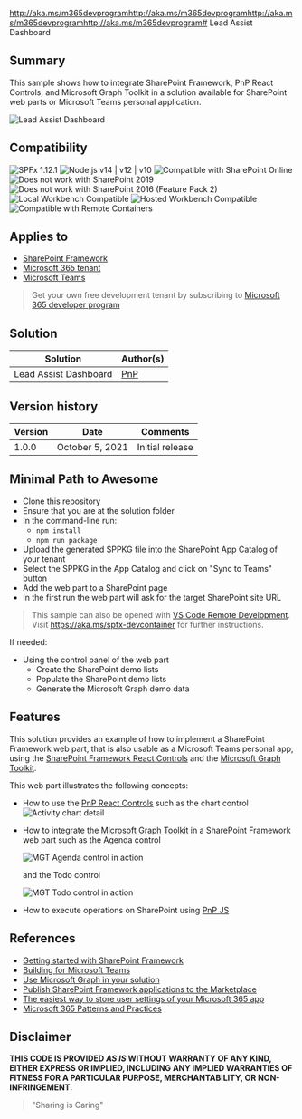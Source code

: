 http://aka.ms/m365devprogramhttp://aka.ms/m365devprogramhttp://aka.ms/m365devprogramhttp://aka.ms/m365devprogram# Lead Assist Dashboard

## Summary

This sample shows how to integrate SharePoint Framework, PnP React Controls, and Microsoft Graph Toolkit in a solution available for SharePoint web parts or Microsoft Teams personal application.

![Lead Assist Dashboard](./assets/LeadAssistDashboard_overview.png)


## Compatibility

![SPFx 1.12.1](https://img.shields.io/badge/SPFx-1.12.1-green.svg) 
![Node.js v14 | v12 | v10](https://img.shields.io/badge/Node.js-v14%20%7C%20v12%20%7C%20v10-green.svg) 
![Compatible with SharePoint Online](https://img.shields.io/badge/SharePoint%20Online-Compatible-green.svg)
![Does not work with SharePoint 2019](https://img.shields.io/badge/SharePoint%20Server%202019-Incompatible-red.svg)
![Does not work with SharePoint 2016 (Feature Pack 2)](https://img.shields.io/badge/SharePoint%20Server%202016%20(Feature%20Pack%202)-Incompatible-red.svg "SharePoint Server 2016 Feature Pack 2 requires SPFx 1.1")
![Local Workbench Compatible](https://img.shields.io/badge/Local%20Workbench-Compatible-green.svg)
![Hosted Workbench Compatible](https://img.shields.io/badge/Hosted%20Workbench-Compatible-green.svg)
![Compatible with Remote Containers](https://img.shields.io/badge/Remote%20Containers-Compatible-green.svg)

## Applies to

- [SharePoint Framework](https://aka.ms/spfx)
- [Microsoft 365 tenant](https://learn.microsoft.com/sharepoint/dev/spfx/set-up-your-developer-tenant)
- [Microsoft Teams](https://www.microsoft.com/en-ww/microsoft-teams)

> Get your own free development tenant by subscribing to [Microsoft 365 developer program](http://aka.ms/o365devprogram)

## Solution

Solution|Author(s)
--------|---------
Lead Assist Dashboard | [PnP](https://pnp.github.io/)

## Version history

Version|Date|Comments
-------|----|--------
1.0.0|October 5, 2021|Initial release

## Minimal Path to Awesome

- Clone this repository
- Ensure that you are at the solution folder
- In the command-line run:
  - `npm install`
  - `npm run package`
- Upload the generated SPPKG file into the SharePoint App Catalog of your tenant
- Select the SPPKG in the App Catalog and click on "Sync to Teams" button
- Add the web part to a SharePoint page
- In the first run the web part will ask for the target SharePoint site URL

>  This sample can also be opened with [VS Code Remote Development](https://code.visualstudio.com/docs/remote/remote-overview). Visit https://aka.ms/spfx-devcontainer for further instructions.

If needed:
- Using the control panel of the web part
  - Create the SharePoint demo lists
  - Populate the SharePoint demo lists
  - Generate the Microsoft Graph demo data

## Features

This solution provides an example of how to implement a SharePoint Framework web part, that is also usable as a Microsoft Teams personal app, using the [SharePoint Framework React Controls](https://github.com/pnp/sp-dev-fx-controls-react/) and the [Microsoft Graph Toolkit](https://github.com/microsoftgraph/microsoft-graph-toolkit).

This web part illustrates the following concepts:

- How to use the [PnP React Controls](https://github.com/pnp/sp-dev-fx-controls-react/) such as the chart control
![Activity chart detail](./assets/ActivityChart.png)

- How to integrate the [Microsoft Graph Toolkit](https://github.com/microsoftgraph/microsoft-graph-toolkit) in a SharePoint Framework web part such as the Agenda control

  ![MGT Agenda control in action](./assets/AgendaControl.png)

  and the Todo control

  ![MGT Todo control in action](./assets/TodoControl.png)

- How to execute operations on SharePoint using [PnP JS](https://github.com/pnp/pnpjs/)

## References

- [Getting started with SharePoint Framework](https://learn.microsoft.com/sharepoint/dev/spfx/set-up-your-developer-tenant)
- [Building for Microsoft Teams](https://learn.microsoft.com/sharepoint/dev/spfx/build-for-teams-overview)
- [Use Microsoft Graph in your solution](https://learn.microsoft.com/sharepoint/dev/spfx/web-parts/get-started/using-microsoft-graph-apis)
- [Publish SharePoint Framework applications to the Marketplace](https://learn.microsoft.com/sharepoint/dev/spfx/publish-to-marketplace-overview)
- [The easiest way to store user settings of your Microsoft 365 app
](https://blog.mastykarz.nl/easiest-store-user-settings-microsoft-365-app/ )
- [Microsoft 365 Patterns and Practices](https://aka.ms/m365pnp)

## Disclaimer

**THIS CODE IS PROVIDED *AS IS* WITHOUT WARRANTY OF ANY KIND, EITHER EXPRESS OR IMPLIED, INCLUDING ANY IMPLIED WARRANTIES OF FITNESS FOR A PARTICULAR PURPOSE, MERCHANTABILITY, OR NON-INFRINGEMENT.**

> "Sharing is Caring"